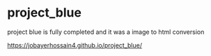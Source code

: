 # project_blue
project blue is fully completed and it was a image to html conversion


https://jobayerhossain4.github.io/project_blue/

